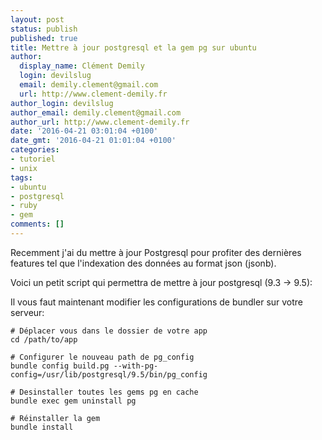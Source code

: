 ```yaml
---
layout: post
status: publish
published: true
title: Mettre à jour postgresql et la gem pg sur ubuntu
author:
  display_name: Clément Demily
  login: devilslug
  email: demily.clement@gmail.com
  url: http://www.clement-demily.fr
author_login: devilslug
author_email: demily.clement@gmail.com
author_url: http://www.clement-demily.fr
date: '2016-04-21 03:01:04 +0100'
date_gmt: '2016-04-21 01:01:04 +0100'
categories:
- tutoriel
- unix
tags:
- ubuntu
- postgresql
- ruby
- gem
comments: []
---
```


Recemment j'ai du mettre à jour Postgresql pour profiter des dernières features tel que l'indexation des données au format json (jsonb).

Voici un petit script qui permettra de mettre à jour postgresql (9.3 -> 9.5): 
<script src="https://gist.github.com/clementdemily/fd45ba8b13132103f0d3da1711838e6a.js"></script>

Il vous faut maintenant modifier les configurations de bundler sur votre serveur:

```
# Déplacer vous dans le dossier de votre app
cd /path/to/app

# Configurer le nouveau path de pg_config
bundle config build.pg --with-pg-config=/usr/lib/postgresql/9.5/bin/pg_config

# Desinstaller toutes les gems pg en cache
bundle exec gem uninstall pg

# Réinstaller la gem
bundle install
```